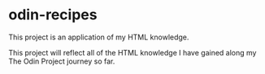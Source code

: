 # odin-recipes

This project is an application of my HTML knowledge.

This project will reflect all of the HTML knowledge I have gained along my The Odin Project journey so far.